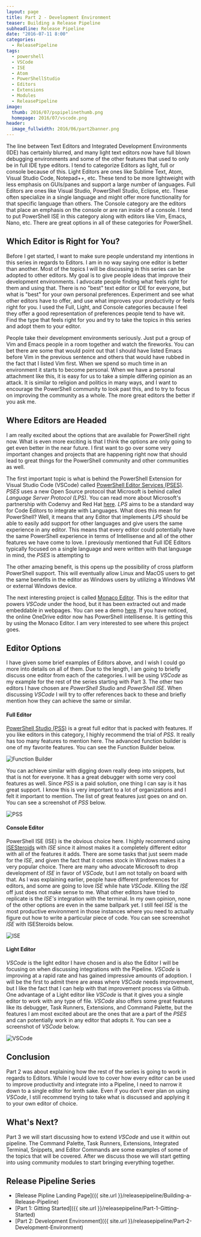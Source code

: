 ```yaml
---
layout: page
title: Part 2 - Development Environment
teaser: Building a Release Pipeline
subheadline: Release Pipeline
date: "2016-07-11 8:00"
categories:
  - ReleasePipeline
tags:
  - powershell
  - VSCode
  - ISE
  - Atom
  - PowerShellStudio
  - Editors
  - Extensions
  - Modules
  - ReleasePipeline
image:
  thumb: 2016/07/pspipelinethumb.png
  homepage: 2016/07/vscode.png
header:
  image_fullwidth: 2016/06/part2banner.png
---
```


The line between Text Editors and Integrated Development Environments (IDE) has certainly blurred, and many light text editors now have full blown debugging environments and some of the other features that used to only be in full IDE type editors. I tend to categorize Editors as light, full or console because of this. Light Editors are ones like Sublime Text, Atom, Visual Studio Code, Notepad++, etc. These tend to be more lightweight with less emphasis on GUIs/panes and support a large number of languages. Full Editors are ones like Visual Studio, PowerShell Studio, Eclipse, etc. These often specialize in a single language and might offer more functionality for that specific language than others. The Console category are the editors that place an emphasis on the console or are ran inside of a console. I tend to put PowerShell ISE in this category along with editors like Vim, Emacs, Nano, etc. There are great options in all of these categories for PowerShell.

## Which Editor is Right for You?

Before I get started, I want to make sure people understand my intentions in this series in regards to Editors. I am in no way saying one editor is better than another. Most of the topics I will be discussing in this series can be adopted to other editors. My goal is to give people ideas that improve their development environments. I advocate people finding what feels right for them and using that. There is no "best" text editor or IDE for everyone, but what is "best" for your own personal preferences. Experiment and see what other editors have to offer, and use what improves your productivity or feels right for you. I used the Full, Light, and Console categories because I feel they offer a good representation of preferences people tend to have wit. Find the type that feels right for you and try to take the topics in this series and adopt them to your editor.

People take their development environments seriously. Just put a group of Vim and Emacs people in a room together and watch the fireworks. You can bet there are some that would point out that I should have listed Emacs before Vim in the previous sentence and others that would have rubbed in the fact that I listed Vim first. When we spend so much time in an environment it starts to become personal. When we have a personal attachment like this, it is easy for us to take a simple differing opinion as an attack. It is similar to religion and politics in many ways, and I want to encourage the PowerShell community to look past this, and to try to focus on improving the community as a whole. The more great editors the better if you ask me.

## Where Editors are Headed

I am really excited about the options that are available for PowerShell right now. What is even more exciting is that I think the options are only going to get even better in the near future. I first want to go over some very important changes and projects that are happening right now that should lead to great things for the PowerShell community and other communities as well.

The first important topic is what is behind the PowerShell Extension for Visual Studio Code (VSCode) called [PowerShell Editor Services (PSES)](https://github.com/PowerShell/PowerShellEditorServices). *PSES* uses a new Open Source protocol that Microsoft is behind called *Language Server Protocol (LPS)*. You can read more about Microsoft's partnership with Codenvy and Red Hat [here](http://www.zdnet.com/article/open-source-microsoft-protocol-aims-to-be-a-programming-standard/). *LPS* aims to be a standard way for Code Editors to integrate with Languages. What does this mean for PowerShell? Well, it means that any Editor that implements *LPS* should be able to easily add support for other languages and give users the same experience in any editor. This means that every editor could potentially have the same PowerShell experience in terms of Intellisense and all of the other features we have come to love. I previously mentioned that Full IDE Editors typically focused on a single language and were written with that language in mind, the *PSES* is attempting to  

The other amazing benefit, is this opens up the possibility of cross platform PowerShell support. This will eventually allow Linux and MacOS users to get the same benefits in the editor as Windows users by utilizing a Windows VM or external Windows device.

The next interesting project is called [Monaco Editor](https://github.com/Microsoft/monaco-editor). This is the editor that powers *VSCode* under the hood, but it has been extracted out and made embeddable in webpages. You can see a demo [here](https://microsoft.github.io/monaco-editor/index.html). If you have noticed, the online OneDrive editor now has PowerShell intellisense. It is getting this by using the Monaco Editor. I am very interested to see where this project goes.

## Editor Options

I have given some brief examples of Editors above, and I wish I could go more into details on all of them. Due to the length, I am going to briefly discuss one editor from each of the categories. I will be using *VSCode* as my example for the rest of the series starting with Part 3. The other two editors I have chosen are *PowerShell Studio* and *PowerShell ISE*. When discussing *VSCode* I will try to offer references back to these and briefly mention how they can achieve the same or similar.

#### Full Editor

[PowerShell Studio (PSS)](https://www.sapien.com/software/powershell_studio) is a great full editor that is packed with features. If you like editors in this category, I highly recommend the trial of *PSS*. It really has too many features to mention here. The advanced function builder is one of my favorite features. You can see the Function Builder below.

![Function Builder](/images/2016/07/PSESfunctionbuilder.png)

You can achieve similar with digging down really deep into snippets, but that is not for everyone. It has a great debugger with some very cool features as well. Since *PSS* is a paid solution, one thing I can say is it has great support. I know this is very important to a lot of organizations and I felt it important to mention. The list of great features just goes on and on. You can see a screenshot of *PSS* below.

![PSS](/images/2016/07/PSES.png)

#### Console Editor

PowerShell ISE (ISE) is the obvious choice here. I highly recommend using [ISESteroids](http://www.powertheshell.com/isesteroids/) with *ISE* since it almost makes it a completely different editor with all of the features it adds. There are some tasks that just seem made for the *ISE*, and given the fact that it comes stock in Windows makes it a very popular choice. There are many who advocate Microsoft to drop development of *ISE* in favor of *VSCode*, but I am not totally on board with that. As I was explaining earlier, people have different preferences for editors, and some are going to love *ISE* while hate *VSCode*. Killing the *ISE* off just does not make sense to me. What other editors have tried to replicate is the *ISE's* integration with the terminal. In my own opinion, none of the other options are even in the same ballpark yet. I still feel *ISE* is the most productive environment in those instances where you need to actually figure out how to write a particular piece of code. You can see screenshot *ISE* with ISESteroids below.

![ISE](/images/2016/07/ISE.png)

#### Light Editor

*VSCode* is the light editor I have chosen and is also the Editor I will be focusing on when discussing integrations with the Pipeline. *VSCode* is improving at a rapid rate and has gained impressive amounts of adoption. I will be the first to admit there are areas where *VSCode* needs improvement, but I like the fact that I can help with that improvement process via Github. One advantage of a Light editor like *VSCode* is that it gives you a single editor to work with any type of file. *VSCode* also offers some great features like its debugger, Task Runners, Extensions, and Command Palette, but the features I am most excited about are the ones that are a part of the *PSES* and can potentially work in any editor that adopts it. You can see a screenshot of *VSCode* below.

![VSCode](/images/2016/07/vscode.png)

## Conclusion

Part 2 was about explaining how the rest of the series is going to work in regards to Editors. While I would love to cover how every editor can be used to improve productivity and integrate into a Pipeline, I need to narrow it down to a single editor for lenth sake. Even if you don't ever plan on using *VSCode*, I still recommend trying to take what is discussed and applying it to your own editor of choice.

## What's Next?

Part 3 we will start discussing how to extend *VSCode* and use it within out pipeline. The Command Palette, Task Runners, Extensions, Integrated Terminal, Snippets, and Editor Commands are some examples of some of the topics that will be covered. After we discuss those we will start getting into using community modules to start bringing everything together.

## Release Pipeline Series

- [Release Pipline Landing Page]({{ site.url }}/releasepipeline/Building-a-Release-Pipeline)
- [Part 1: Gitting Started]({{ site.url }}/releasepipeline/Part-1-Gitting-Started)
- [Part 2: Development Environment]({{ site.url }}/releasepipeline/Part-2-Development-Environment)